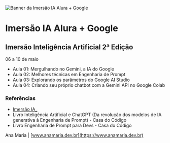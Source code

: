 ![Banner da Imersão IA Alura + Google](https://www.alura.com.br/assets/img/imersoes/imersao-ia-google-gemini/share.1715192575.png)

# Imersão IA Alura + Google
## Imersão Inteligência Artificial 2ª Edição
06 a 10 de maio 

- Aula 01: Mergulhando no Gemini, a IA do Google
- Aula 02: Melhores técnicas em Engenharia de Prompt
- Aula 03: Explorando os parâmetros do Google AI Studio
- Aula 04: Criando seu próprio chatbot com a Gemini API no Google Colab

### Referências
- [Imersão IA_](https://www.alura.com.br/imersao-ia-google-gemini)
- Livro Inteligência Artificial e ChatGPT (Da revolução dos modelos de IA generativa à Engenharia de Prompt) - Casa do Código
- Livro Engenharia de Prompt para Devs - Casa do Código



Ana Maria | [www.anamaria.dev.br](https://www.anamaria.dev.br)
